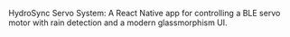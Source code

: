 HydroSync Servo System: A React Native app for controlling a BLE servo motor with rain detection and a modern glassmorphism UI.

